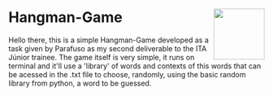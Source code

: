 # Hangman-Game<img align="right" src="https://thumbs.gfycat.com/DimPowerlessBallpython-size_restricted.gif" width="100">
Hello there, this is a simple Hangman-Game developed as a task given by Parafuso as my second deliverable to the ITA Júnior trainee.
The game itself is very simple, it runs on terminal and it'll use a 'library' of words and contexts of this words that can be acessed in the .txt file
to choose, randomly, using the basic random library from python, a word to be guessed.

